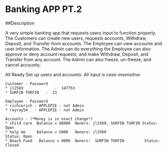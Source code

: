 # Banking APP PT.2

##Description

A very simple banking app that requests users input to function properly. 
The Customers can create new users, requests accounts, Withdraw, Deposit, and Transfer from accounts.
The Employee can view accounts and user information.
The Admin can do everything the Employee can also approve or deny account requests, and make Withdraw, Deposit, and Transfer from any account.
The Admin can also freeze, un-freeze, and cancel accounts;

All Ready Set up users and accounts: *All input is case-insensitive* 

	Customer - Password
	* jl2569			  -  147753
	* SURFIN TURFIN   -  23
	
	Employee - Password
	* richierich - APPLEPIE - not Admin
	* rayray54   - APPLEPIE - not Admin
	
	Accounts - (*Money is in exact change*)
	* child care  Balance = 88000  Owners: jl2569, SURFIN TURFIN Status: Open
	* help me 	  Balance = 5000   Owners: jl2569					  Status: Open
	* Beach Fund   Balance = 0000  Owners:  SURFIN TURFIN		  Status: Closed
	